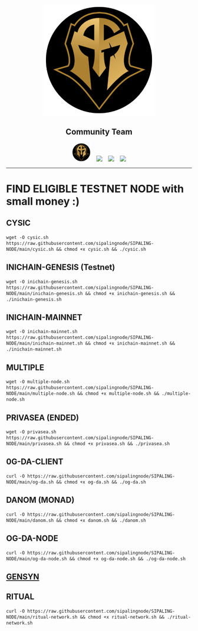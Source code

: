 <p align="center">
  <img height="300" height="auto" src="https://github.com/sipalingnode/sipalingnode/blob/main/logo.png">
</p>

<h2 align="center"><b>Community Team</b></h2>
<p align="center">
  <a href="https://www.airdropasc.com" target="_blank"><img src="https://github.com/sipalingnode/sipalingnode/blob/main/logo.png" width="50"/></a>&nbsp;&nbsp;&nbsp;
  <a href="https://t.me/airdropasc" target="_blank"><img src="https://github.com/user-attachments/assets/56e7f6ee-18b7-4b36-becc-ec6e4de7bff9" width="50"/></a>&nbsp;&nbsp;&nbsp;
  <a href="https://x.com/Autosultan_team" target="_blank"><img src="https://github.com/user-attachments/assets/fbb43aa4-9652-4a49-b984-5cf032b6b1ac" width="50"/></a>&nbsp;&nbsp;&nbsp;
  <a href="https://www.youtube.com/@ZamzaSalim" target="_blank"><img src="https://github.com/user-attachments/assets/c15509f9-acb7-49ce-989a-5bac62e7e549" width="50"/></a>
</p>

---

# FIND ELIGIBLE TESTNET NODE with small money :)
## CYSIC
```
wget -O cysic.sh https://raw.githubusercontent.com/sipalingnode/SIPALING-NODE/main/cysic.sh && chmod +x cysic.sh && ./cysic.sh
```
## INICHAIN-GENESIS (Testnet)
```
wget -O inichain-genesis.sh https://raw.githubusercontent.com/sipalingnode/SIPALING-NODE/main/inichain-genesis.sh && chmod +x inichain-genesis.sh && ./inichain-genesis.sh
```
## INICHAIN-MAINNET
```
wget -O inichain-mainnet.sh https://raw.githubusercontent.com/sipalingnode/SIPALING-NODE/main/inichain-mainnet.sh && chmod +x inichain-mainnet.sh && ./inichain-mainnet.sh
```
## MULTIPLE
```
wget -O multiple-node.sh https://raw.githubusercontent.com/sipalingnode/SIPALING-NODE/main/multiple-node.sh && chmod +x multiple-node.sh && ./multiple-node.sh
```
## PRIVASEA (ENDED)
```
wget -O privasea.sh https://raw.githubusercontent.com/sipalingnode/SIPALING-NODE/main/privasea.sh && chmod +x privasea.sh && ./privasea.sh
```
## 0G-DA-CLIENT
```
curl -O https://raw.githubusercontent.com/sipalingnode/SIPALING-NODE/main/og-da.sh && chmod +x og-da.sh && ./og-da.sh
```
## DANOM (MONAD)
```
curl -O https://raw.githubusercontent.com/sipalingnode/SIPALING-NODE/main/danom.sh && chmod +x danom.sh && ./danom.sh
```
## OG-DA-NODE
```
curl -O https://raw.githubusercontent.com/sipalingnode/SIPALING-NODE/main/og-da-node.sh && chmod +x og-da-node.sh && ./og-da-node.sh
```
## [GENSYN](https://github.com/sipalingnode/SIPALING-NODE/tree/main/gensyn#readme)

## RITUAL
```
curl -O https://raw.githubusercontent.com/sipalingnode/SIPALING-NODE/main/ritual-network.sh && chmod +x ritual-network.sh && ./ritual-network.sh
```
